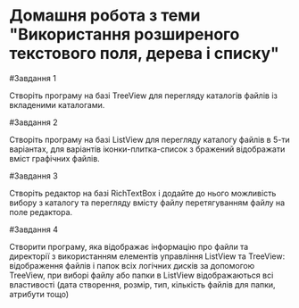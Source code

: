 # Домашня робота з теми "Використання розширеного текстового поля, дерева і списку"

#Завдання 1

Створіть програму на базі TreeView для перегляду каталогів
файлів із вкладеними каталогами.

#Завдання 2

Створіть програму на базі ListView для перегляду каталогу
файлів в 5-ти варіантах, для варіантів іконки-плитка-список з бражений відображати вміст графічних файлів.

#Завдання 3

Створіть редактор на базі RichTextBox і додайте до нього можливість вибору з каталогу та перегляду вмісту файлу перетягуванням файлу на поле редактора.

#Завдання 4

Створити програму, яка відображає інформацію про файли та
директорії з використанням елементів управління ListView та
TreeView: відображення файлів і папок всіх логічних дисків за допомогою TreeView, при виборі файлу або папки в ListView відображаються всі властивості (дата створення, розмір, тип, кількість файлів для
папки, атрибути тощо)
